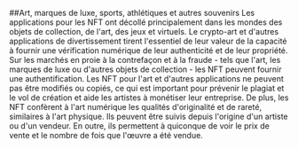 ##Art, marques de luxe, sports, athlétiques et autres souvenirs
Les applications pour les NFT ont décollé principalement dans les mondes des objets de collection, de l'art, des jeux et virtuels.
Le crypto-art et d'autres applications de divertissement tirent l'essentiel de leur valeur de la capacité à fournir une vérification numérique de leur authenticité et de leur propriété. Sur les marchés en proie à la contrefaçon et à la fraude - tels que l'art, les marques de luxe ou d'autres objets de collection - les NFT peuvent fournir une authentification. Les NFT pour l'art et d'autres applications ne peuvent pas être modifiés ou copiés, ce qui est important pour prévenir le plagiat et le vol de création et aide les artistes à monétiser leur entreprise. De plus, les NFT confèrent à l'art numérique les qualités d'originalité et de rareté, similaires à l'art physique. Ils peuvent être suivis depuis l'origine d'un artiste ou d'un vendeur. En outre, ils permettent à quiconque de voir le prix de vente et le nombre de fois que l'œuvre a été vendue.
